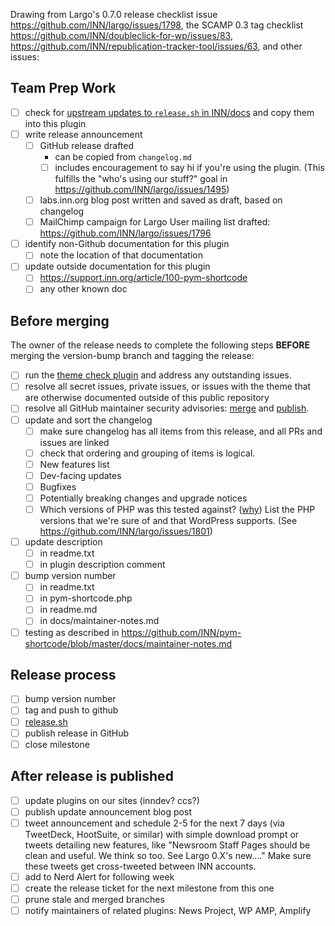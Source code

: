 Drawing from Largo's 0.7.0 release checklist issue https://github.com/INN/largo/issues/1798, the SCAMP 0.3 tag checklist https://github.com/INN/doubleclick-for-wp/issues/83, https://github.com/INN/republication-tracker-tool/issues/63, and other issues: 


## Team Prep Work

- [ ] check for [upstream updates to `release.sh` in INN/docs](https://github.com/INN/docs/blob/master/projects/wordpress-plugins/release.sh.md) and copy them into this plugin
- [ ] write release announcement
    - [ ] GitHub release drafted
        - can be copied from `changelog.md`
        - [ ] includes encouragement to say hi if you're using the plugin. (This fulfills the "who's using our stuff?" goal in https://github.com/INN/largo/issues/1495)
    - [ ] labs.inn.org blog post written and saved as draft, based on changelog
    - [ ] MailChimp campaign for Largo User mailing list drafted: https://github.com/INN/largo/issues/1796
- [ ] identify non-Github documentation for this plugin
    - [ ] note the location of that documentation
- [ ] update outside documentation for this plugin
    - [ ] https://support.inn.org/article/100-pym-shortcode
    - [ ] any other known doc

## Before merging

The owner of the release needs to complete the following steps **BEFORE** merging the version-bump branch and tagging the release:

- [ ] run the [theme check plugin](https://wordpress.org/plugins/theme-check/) and address any outstanding issues.
- [ ] resolve all secret issues, private issues, or issues with the theme that are otherwise documented outside of this public repository
- [ ] resolve all GitHub maintainer security advisories: [merge](https://help.github.com/en/articles/collaborating-in-a-temporary-private-fork-to-resolve-a-security-vulnerability) and [publish](https://help.github.com/en/articles/publishing-a-maintainer-security-advisory).
- [ ] update and sort the changelog
    - [ ] make sure changelog has all items from this release, and all PRs and issues are linked
    - [ ] check that ordering and grouping of items is logical.
    - [ ] New features list
    - [ ] Dev-facing updates
    - [ ] Bugfixes
    - [ ] Potentially breaking changes and upgrade notices
    - [ ] Which versions of PHP was this tested against? ([why](https://secure.helpscout.net/conversation/963170317/4444/)) List the PHP versions that we're sure of and that WordPress supports. (See https://github.com/INN/largo/issues/1801)
- [ ] update description
    - [ ] in readme.txt
    - [ ] in plugin description comment
- [ ] bump version number
    - [ ] in readme.txt
    - [ ] in pym-shortcode.php
    - [ ] in readme.md
    - [ ] in docs/maintainer-notes.md
- [ ] testing as described in https://github.com/INN/pym-shortcode/blob/master/docs/maintainer-notes.md

## Release process

- [ ] bump version number
- [ ] tag and push to github
- [ ] [release.sh](https://github.com/INN/docs/blob/master/projects/wordpress-plugins/release.sh.md)
- [ ] publish release in GitHub
- [ ] close milestone

## After release is published

- [ ] update plugins on our sites (inndev? ccs?)
- [ ] publish update announcement blog post
- [ ] tweet announcement and schedule 2-5 for the next 7 days (via TweetDeck, HootSuite, or similar) with simple download prompt or tweets detailing new features, like "Newsroom Staff Pages should be clean and useful. We think so too. See Largo 0.X's new...." Make sure these tweets get cross-tweeted between INN accounts.
- [ ] add to Nerd Alert for following week
- [ ] create the release ticket for the next milestone from this one
- [ ] prune stale and merged branches
- [ ] notify maintainers of related plugins: News Project, WP AMP, Amplify
